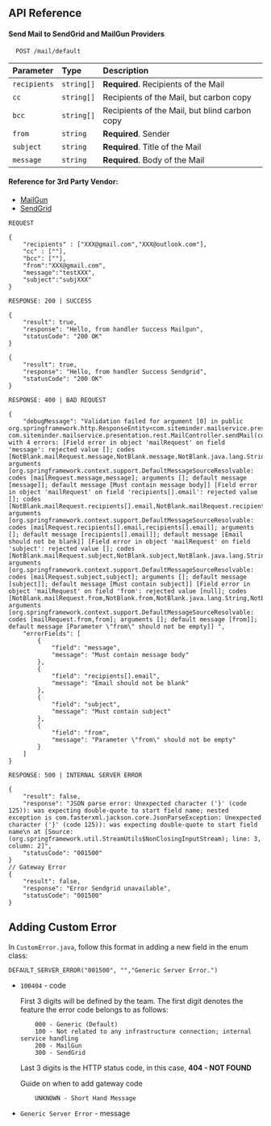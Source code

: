 ## API Reference

#### Send Mail to SendGrid and MailGun Providers

```http
  POST /mail/default
```
| Parameter | Type     | Description                       |
| :-------- | :------- | :-------------------------------- |
| `recipients`      | `string[]` | **Required**. Recipients of the Mail|
| `cc`      | `string[]` |  Recipients of the Mail, but carbon copy |
| `bcc`      | `string[]` | Recipients of the Mail, but blind carbon copy |
| `from`      | `string` | **Required**. Sender |
| `subject`      | `string` | **Required**. Title of the Mail |
| `message`      | `string` | **Required**. Body of the Mail |

#### Reference for 3rd Party Vendor:
- [MailGun](https://documentation.mailgun.com/en/latest/api-sending.html#sending)
- [SendGrid](https://docs.sendgrid.com/api-reference/mail-send/mail-send?code-sample=code-v3-mail-send&code-language=Java&code-sdk-version=8.x#body)

`REQUEST`
```
{
    "recipients" : ["XXX@gmail.com","XXX@outlook.com"],
    "cc" : [""],
    "bcc": [""],
    "from":"XXX@gmail.com",
    "message":"testXXX",
    "subject":"subjXXX"
}    
```

`RESPONSE: 200 | SUCCESS`
```
{
    "result": true,
    "response": "Hello, from handler Success Mailgun",
    "statusCode": "200 OK"
}

{
    "result": true,
    "response": "Hello, from handler Success Sendgrid",
    "statusCode": "200 OK"
}
```

`RESPONSE: 400 | BAD REQUEST`

```
{
    "debugMessage": "Validation failed for argument [0] in public org.springframework.http.ResponseEntity<com.siteminder.mailservice.presentation.dto.ResponseWrapper<java.lang.Object>> com.siteminder.mailservice.presentation.rest.MailController.sendMail(com.siteminder.mailservice.core.dto.MailRequest) with 4 errors: [Field error in object 'mailRequest' on field 'message': rejected value []; codes [NotBlank.mailRequest.message,NotBlank.message,NotBlank.java.lang.String,NotBlank]; arguments [org.springframework.context.support.DefaultMessageSourceResolvable: codes [mailRequest.message,message]; arguments []; default message [message]]; default message [Must contain message body]] [Field error in object 'mailRequest' on field 'recipients[].email': rejected value []; codes [NotBlank.mailRequest.recipients[].email,NotBlank.mailRequest.recipients.email,NotBlank.recipients[].email,NotBlank.recipients.email,NotBlank.email,NotBlank]; arguments [org.springframework.context.support.DefaultMessageSourceResolvable: codes [mailRequest.recipients[].email,recipients[].email]; arguments []; default message [recipients[].email]]; default message [Email should not be blank]] [Field error in object 'mailRequest' on field 'subject': rejected value []; codes [NotBlank.mailRequest.subject,NotBlank.subject,NotBlank.java.lang.String,NotBlank]; arguments [org.springframework.context.support.DefaultMessageSourceResolvable: codes [mailRequest.subject,subject]; arguments []; default message [subject]]; default message [Must contain subject]] [Field error in object 'mailRequest' on field 'from': rejected value [null]; codes [NotBlank.mailRequest.from,NotBlank.from,NotBlank.java.lang.String,NotBlank]; arguments [org.springframework.context.support.DefaultMessageSourceResolvable: codes [mailRequest.from,from]; arguments []; default message [from]]; default message [Parameter \"from\" should not be empty]] ",
    "errorFields": [
        {
            "field": "message",
            "message": "Must contain message body"
        },
        {
            "field": "recipients[].email",
            "message": "Email should not be blank"
        },
        {
            "field": "subject",
            "message": "Must contain subject"
        },
        {
            "field": "from",
            "message": "Parameter \"from\" should not be empty"
        }
    ]
}
```

`RESPONSE: 500 | INTERNAL SERVER ERROR`

```
{
    "result": false,
    "response": "JSON parse error: Unexpected character ('}' (code 125)): was expecting double-quote to start field name; nested exception is com.fasterxml.jackson.core.JsonParseException: Unexpected character ('}' (code 125)): was expecting double-quote to start field name\n at [Source: (org.springframework.util.StreamUtils$NonClosingInputStream); line: 3, column: 2]",
    "statusCode": "001500"
}
// Gateway Error
{
    "result": false,
    "response": "Error Sendgrid unavailable",
    "statusCode": "001500"
}
```

## Adding Custom Error

In ```CustomError.java```, follow this format in adding a new field in the enum class:
```
DEFAULT_SERVER_ERROR("001500", "","Generic Server Error.")
```
+ ```100404``` - code

  First 3 digits will be defined by the team. The first digit denotes the feature the error code belongs to as follows:
    ```
        000 - Generic (Default)
        100 - Not related to any infrastructure connection; internal service handling
        200 - MailGun
        300 - SendGrid
    ```
  Last 3 digits is the HTTP status code, in this case, **404 - NOT FOUND**

  Guide on when to add gateway code
    ```
        UNKNOWN - Short Hand Message
    ```
+ ```Generic Server Error``` - message
